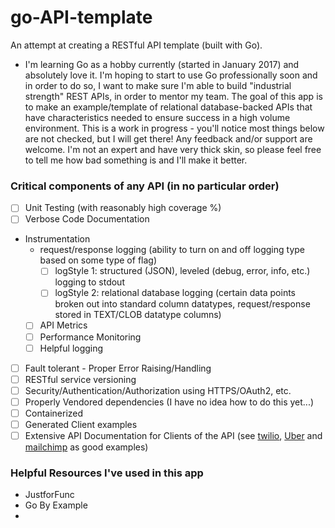 # go-API-template
An attempt at creating a RESTful API template (built with Go).
- I'm learning Go as a hobby currently (started in January 2017) and absolutely love it.  I'm hoping to start to use Go professionally soon and in order to do so, I want to make sure I'm able to build "industrial strength" REST APIs, in order to mentor my team. The goal of this app is to make an example/template of relational database-backed APIs that have characteristics needed to ensure success in a high volume environment. This is a work in progress - you'll notice most things below are not checked, but I will get there!  Any feedback and/or support are welcome. I'm not an expert and have very thick skin, so please feel free to tell me how bad something is and I'll make it better.

### Critical components of any API (in no particular order)
- [ ] Unit Testing (with reasonably high coverage %)
- [ ] Verbose Code Documentation
- Instrumentation
    - request/response logging (ability to turn on and off logging type based on some type of flag)
        - [ ] logStyle 1: structured (JSON), leveled (debug, error, info, etc.) logging to stdout
        - [ ] logStyle 2: relational database logging (certain data points broken out into standard column datatypes, request/response stored in TEXT/CLOB datatype columns)
    - [ ] API Metrics
    - [ ] Performance Monitoring
    - [ ] Helpful logging
- [ ] Fault tolerant - Proper Error Raising/Handling
- [ ] RESTful service versioning
- [ ] Security/Authentication/Authorization using HTTPS/OAuth2, etc.
- [ ] Properly Vendored dependencies (I have no idea how to do this yet...)
- [ ] Containerized
- [ ] Generated Client examples
- [ ] Extensive API Documentation for Clients of the API (see [twilio](https://www.twilio.com/docs/api/rest), [Uber](https://developer.uber.com/docs/riders/ride-requests/tutorials/api/introduction) and [mailchimp](http://developer.mailchimp.com/documentation/mailchimp/) as good examples)

### Helpful Resources I've used in this app
- JustforFunc
- Go By Example
- 